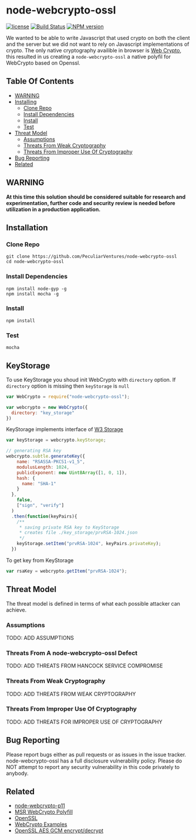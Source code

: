 # node-webcrypto-ossl

[![license](https://img.shields.io/badge/license-MIT-green.svg?style=flat)](https://raw.githubusercontent.com/PeculiarVentures/node-webcrypto-ossl/master/LICENSE)
[![Build Status](https://travis-ci.org/PeculiarVentures/node-webcrypto-ossl.svg?branch=master)](https://travis-ci.org/PeculiarVentures/node-webcrypto-ossl)
[![NPM version](https://badge.fury.io/js/node-webcrypto-ossl.png)](http://badge.fury.io/js/node-webcrypto-ossl)

We wanted to be able to write Javascript that used crypto on both the client and the server but we did not want to rely on Javascript implementations of crypto. The only native cryptography availible in browser is [Web Crypto](caniuse.com/#search=cryptography), this resulted in us creating a `node-webcrypto-ossl` a native polyfil for WebCrypto based on Openssl.

## Table Of Contents

* [WARNING](#warning)
* [Installing](#installing)
  * [Clone Repo](#clone-repo)
  * [Install Dependencies](#install-dependencies)
  * [Install](#install)
  * [Test](#test)
* [Threat Model](#threat-model)
  * [Assumptions](#assumptions)
  * [Threats From Weak Cryptography](#threats-from-weak-cryptography)
  * [Threats From Improper Use Of Cryptography](#threats-from-improper-use-of-cryptography)
* [Bug Reporting](#bug-reporting)
* [Related](#related)

## WARNING

**At this time this solution should be considered suitable for research and experimentation, further code and security review is needed before utilization in a production application.**

## Installation

### Clone Repo

```
git clone https://github.com/PeculiarVentures/node-webcrypto-ossl
cd node-webcrypto-ossl
```

### Install Dependencies

```
npm install node-gyp -g
npm install mocha -g
```

### Install 

```                          
npm install
```

### Test

```
mocha
```

## KeyStorage

To use KeyStorage you shoud init WebCrypto with `directory` option. If `directory` option is missing then `keyStorage` is `null`
```javascript
var WebCrypto = require("node-webcrypto-ossl");

var webcrypto = new WebCrypto({
  directory: "key_storage"
})
```

KeyStorage implements interface of [W3 Storage](https://developer.mozilla.org/en-US/docs/Web/API/Storage)

```javascript
var keyStorage = webcrypto.keyStorage;

// generating RSA key
webcrypto.subtle.generateKey({
    name: "RSASSA-PKCS1-v1_5",
    modulusLength: 1024,
    publicExponent: new Uint8Array([1, 0, 1]),
    hash: {
      name: "SHA-1"
    }
  },
    false,
    ["sign", "verify"]
  )
  .then(function(keyPairs){
    /** 
     * saving private RSA key to KeyStorage
     * creates file ./key_storage/prvRSA-1024.json
     */
    keyStorage.setItem("prvRSA-1024", keyPairs.privateKey);
  })
```

To get key from KeyStorage
```javascript
var rsaKey = webcrypto.getItem("prvRSA-1024");
```

## Threat Model

The threat model is defined in terms of what each possible attacker can achieve. 

### Assumptions

TODO: ADD ASSUMPTIONS

### Threats From A node-webcrypto-ossl Defect

TODO: ADD THREATS FROM HANCOCK SERVICE COMPROMISE

### Threats From Weak Cryptography

TODO: ADD THREATS FROM WEAK CRYPTOGRAPHY

### Threats From Improper Use Of Cryptography

TODO: ADD THREATS FOR IMPROPER USE OF CRYPTOGRAPHY


## Bug Reporting
Please report bugs either as pull requests or as issues in the issue tracker. node-webcrypto-ossl has a full disclosure vulnerability policy. Please do NOT attempt to report any security vulnerability in this code privately to anybody.


## Related
 - [node-webcrypto-p11](https://github.com/PeculiarVentures/node-webcrypto-p11)
 - [MSR WebCrypto Polyfill](http://research.microsoft.com/en-us/downloads/29f9385d-da4c-479a-b2ea-2a7bb335d727/)
 - [OpenSSL](https://github.com/openssl/openssl)
 - [WebCrypto Examples](https://github.com/diafygi/webcrypto-examples)
 - [OpenSSL AES GCM encrypt/decrypt](https://wiki.openssl.org/index.php/EVP_Authenticated_Encryption_and_Decryption)
